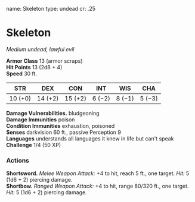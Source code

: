 name: Skeleton
type: undead
cr: .25

# Skeleton 
_Medium undead, lawful evil_

**Armor Class** 13 (armor scraps)    
**Hit Points** 13 (2d8 + 4)    
**Speed** 30 ft. 

| STR     | DEX     | CON     | INT     | WIS     | CHA     |
|---------|---------|---------|---------|---------|---------|
| 10 (+0) | 14 (+2) | 15 (+2) | 6 (−2)  | 8 (−1)  | 5 (−3)  |

**Damage Vulnerabilities.** bludgeoning    
**Damage Immunities** poison    
**Condition Immunities** exhaustion, poisoned    
**Senses** darkvision 60 ft., passive Perception 9    
**Languages** understands all languages it knew in life but can't speak    
**Challenge** 1/4 (50 XP) 

### Actions 
**Shortsword.** _Melee Weapon Attack:_ +4 to hit, reach 5 ft., one target. _Hit:_ 5 (1d6 + 2) piercing damage.    
**Shortbow.** _Ranged Weapon Attack:_ +4 to hit, range 80/320 ft., one target. _Hit:_ 5 (1d6 + 2) piercing damage.
